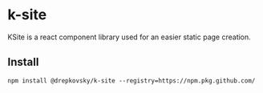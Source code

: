 # k-site

KSite is a react component library used for an easier static page creation.


## Install
```
npm install @drepkovsky/k-site --registry=https://npm.pkg.github.com/
```
